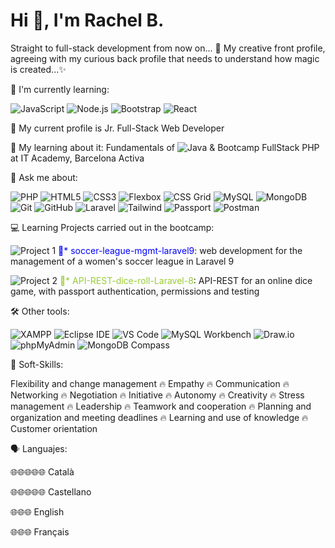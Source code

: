 # Hi 👋, I'm Rachel B.

Straight to full-stack development from now on... 🚀 My creative front profile, agreeing with my curious back profile that needs to understand how magic is created...✨

🐣 I'm currently learning:

![JavaScript](https://img.shields.io/badge/JavaScript-F7DF1E?style=for-the-badge&logo=javascript&logoColor=black) ![Node.js](https://img.shields.io/badge/Node.js-43853D?style=for-the-badge&logo=node.js&logoColor=white) ![Bootstrap](https://img.shields.io/badge/Bootstrap-563D7C?style=for-the-badge&logo=bootstrap&logoColor=white) ![React](https://img.shields.io/badge/React-20232A?style=for-the-badge&logo=react&logoColor=61DAFB) 

👩 My current profile is Jr. Full-Stack Web Developer

🌱 My learning about it: Fundamentals of ![Java](https://img.shields.io/badge/Java-ED8B00?style=flat&logo=java&logoColor=white) & Bootcamp FullStack PHP at IT Academy, Barcelona Activa

💬 Ask me about:

![PHP](https://img.shields.io/badge/PHP-777BB4?style=for-the-badge&logo=php&logoColor=white) ![HTML5](https://img.shields.io/badge/HTML5-E34F26?style=for-the-badge&logo=html5&logoColor=white) ![CSS3](https://img.shields.io/badge/CSS3-1572B6?style=for-the-badge&logo=css3&logoColor=white) ![Flexbox](https://img.shields.io/badge/Flexbox-DB7093?style=for-the-badge&logo=css3&logoColor=white) ![CSS Grid](https://img.shields.io/badge/CSS_Grid-1572B6?style=for-the-badge&logo=css3&logoColor=white) ![MySQL](https://img.shields.io/badge/MySQL-00000F?style=for-the-badge&logo=mysql&logoColor=white) ![MongoDB](https://img.shields.io/badge/MongoDB-4EA94B?style=for-the-badge&logo=mongodb&logoColor=white) ![Git](https://img.shields.io/badge/Git-F05032?style=for-the-badge&logo=git&logoColor=white) ![GitHub](https://img.shields.io/badge/GitHub-181717?style=for-the-badge&logo=github&logoColor=white) ![Laravel](https://img.shields.io/badge/Laravel-FF2D20?style=for-the-badge&logo=laravel&logoColor=white) ![Tailwind](https://img.shields.io/badge/Tailwind-38B2AC?style=for-the-badge&logo=tailwind-css&logoColor=white) ![Passport](https://img.shields.io/badge/Passport-4D4D4D?style=for-the-badge&logo=laravel&logoColor=white) ![Postman](https://img.shields.io/badge/Postman-FF6C37?style=for-the-badge&logo=postman&logoColor=white)  

💻 Learning Projects carried out in the bootcamp:

![Project 1](https://img.shields.io/badge/Project-1-blue) <span style="color:blue">📌* soccer-league-mgmt-laravel9</span>: web development for the management of a women's soccer league in Laravel 9

![Project 2](https://img.shields.io/badge/Project-2-green) <span style="color:#99CC33">📌* API-REST-dice-roll-Laravel-8</span>: API-REST for an online dice game, with passport authentication, permissions and testing


🛠️ Other tools:

![XAMPP](https://img.shields.io/badge/XAMPP-F37623?style=for-the-badge&logo=xampp&logoColor=white) ![Eclipse IDE](https://img.shields.io/badge/Eclipse%20IDE-2C2255?style=for-the-badge&logo=eclipse-ide&logoColor=white) ![VS Code](https://img.shields.io/badge/VS_Code-007ACC?style=for-the-badge&logo=visual-studio-code&logoColor=white) ![MySQL Workbench](https://img.shields.io/badge/MySQL_Workbench-4479A1?style=for-the-badge&logo=mysql&logoColor=white) ![Draw.io](https://img.shields.io/badge/Draw.io-F26624?style=for-the-badge&logo=drawio&logoColor=white) ![phpMyAdmin](https://img.shields.io/badge/phpMyAdmin-3F3E42?style=for-the-badge&logo=phpmyadmin&logoColor=white) ![MongoDB Compass](https://img.shields.io/badge/MongoDB_Compass-4EA94B?style=for-the-badge&logo=mongodb&logoColor=white)


💪 Soft-Skills:

Flexibility and change management 🔥 Empathy 🔥 Communication 🔥 Networking 🔥 Negotiation 🔥 Initiative 🔥 Autonomy 🔥 Creativity 🔥 Stress management 🔥 Leadership 🔥 Teamwork and cooperation 🔥 Planning and organization and meeting deadlines 🔥 Learning and use of knowledge 🔥 Customer orientation

🗣️ Languajes:

🌐🌐🌐🌐🌐 Català

🌐🌐🌐🌐🌐 Castellano

🌐🌐🌐 English

🌐🌐🌐 Français


<!--
**rachelbq/rachelbq** is a ✨ _special_ ✨ repository because its `README.md` (this file) appears on your GitHub profile.

Here are some ideas to get you started:

- 🔭 I’m currently working on ...
- 🌱 I’m currently learning ...
- 👯 I’m looking to collaborate on ...
- 🤔 I’m looking for help with ...
- 💬 Ask me about ...
- 📫 How to reach me: ...
- 😄 Pronouns: ...
- ⚡ Fun fact: ...
-->
